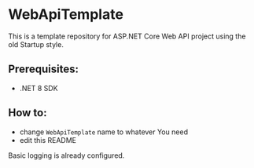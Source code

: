 # WebApiTemplate

This is a template repository for ASP.NET Core Web API project using the old Startup style.

## Prerequisites:
- .NET 8 SDK

## How to:
- change `WebApiTemplate` name to whatever You need
- edit this README

Basic logging is already configured.
